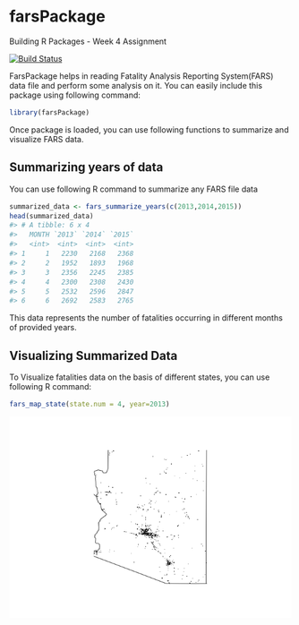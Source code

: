 
farsPackage
===========

Building R Packages - Week 4 Assignment

[![Build Status](https://travis-ci.org/abhinavcreed13/testRPackage.svg?branch=master)](https://travis-ci.org/abhinavcreed13/testRPackage)

FarsPackage helps in reading Fatality Analysis Reporting System(FARS) data file and perform some analysis on it. You can easily include this package using following command:

``` r
library(farsPackage)
```

Once package is loaded, you can use following functions to summarize and visualize FARS data.

Summarizing years of data
-------------------------

You can use following R command to summarize any FARS file data

``` r
summarized_data <- fars_summarize_years(c(2013,2014,2015))
head(summarized_data)
#> # A tibble: 6 x 4
#>   MONTH `2013` `2014` `2015`
#>   <int>  <int>  <int>  <int>
#> 1     1   2230   2168   2368
#> 2     2   1952   1893   1968
#> 3     3   2356   2245   2385
#> 4     4   2300   2308   2430
#> 5     5   2532   2596   2847
#> 6     6   2692   2583   2765
```

This data represents the number of fatalities occurring in different months of provided years.

Visualizing Summarized Data
---------------------------

To Visualize fatalities data on the basis of different states, you can use following R command:

``` r
fars_map_state(state.num = 4, year=2013)
```

![](readme_files/figure-markdown_github/unnamed-chunk-3-1.png)
